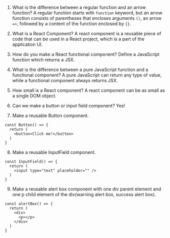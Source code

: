 1. What is the difference between a regular function and an arrow function?
A regular function starts with `function` keyword, but an arrow function consists of parentheses that encloses arguments `()`, an arrow `=>`, followed by a content of the function enclosed by `{}`.

2. What is a React Component?
A react component is a reusable piece of code that can be used in a React project, which is a part of the application UI.

3. How do you make a React functional component?
Define a JavaScript function which returns a JSX.

4. What is the difference between a pure JavaScript function and a functional component?
A pure JavaScript can return any type of value, while a functional component always returns JSX.

5. How small is a React component?
A react component can be as small as a single DOM object.

6. Can we make a button or input field component?
Yes!

7. Make a reusable Button component.
```
const Button() => {
  return (
    <button>Click me!</button>
  )
}
```

8. Make a reusable InputField component.
```
const InputField() => {
  return (
    <input type="text" placeholder="" />
  )
}
```

9. Make a reusable alert box component with one div parent element and one p child element of the div(warning alert box, success alert box).
```
const alertBox() => {
  return (
    <div>
      <p></p>
    </div>
  )
}
```

